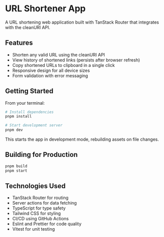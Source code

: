 # URL Shortener App

A URL shortening web application built with TanStack Router that integrates with the cleanURI API.

## Features

- Shorten any valid URL using the cleanURI API
- View history of shortened links (persists after browser refresh)
- Copy shortened URLs to clipboard in a single click
- Responsive design for all device sizes
- Form validation with error messaging

## Getting Started

From your terminal:

```sh
# Install dependencies
pnpm install

# Start development server
pnpm dev
```

This starts the app in development mode, rebuilding assets on file changes.

## Building for Production

```sh
pnpm build
pnpm start
```

## Technologies Used

- TanStack Router for routing
- Server actions for data fetching
- TypeScript for type safety
- Tailwind CSS for styling
- CI/CD using GitHub Actions
- Eslint and Prettier for code quality
- Vitest for unit testing
